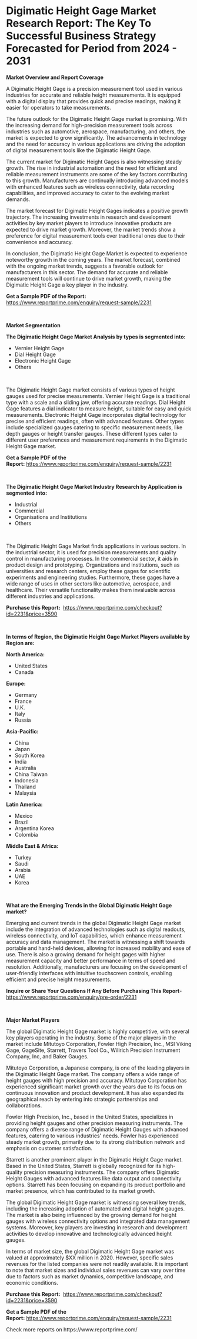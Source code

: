 <p><h1>Digimatic Height Gage Market Research Report: The Key To Successful Business Strategy Forecasted for Period from 2024 - 2031</h1></p><p><strong>Market Overview and Report Coverage</strong></p>
<p><p>A Digimatic Height Gage is a precision measurement tool used in various industries for accurate and reliable height measurements. It is equipped with a digital display that provides quick and precise readings, making it easier for operators to take measurements.</p><p>The future outlook for the Digimatic Height Gage market is promising. With the increasing demand for high-precision measurement tools across industries such as automotive, aerospace, manufacturing, and others, the market is expected to grow significantly. The advancements in technology and the need for accuracy in various applications are driving the adoption of digital measurement tools like the Digimatic Height Gage.</p><p>The current market for Digimatic Height Gages is also witnessing steady growth. The rise in industrial automation and the need for efficient and reliable measurement instruments are some of the key factors contributing to this growth. Manufacturers are continually introducing advanced models with enhanced features such as wireless connectivity, data recording capabilities, and improved accuracy to cater to the evolving market demands.</p><p>The market forecast for Digimatic Height Gages indicates a positive growth trajectory. The increasing investments in research and development activities by key market players to introduce innovative products are expected to drive market growth. Moreover, the market trends show a preference for digital measurement tools over traditional ones due to their convenience and accuracy.</p><p>In conclusion, the Digimatic Height Gage Market is expected to experience noteworthy growth in the coming years. The market forecast, combined with the ongoing market trends, suggests a favorable outlook for manufacturers in this sector. The demand for accurate and reliable measurement tools will continue to drive market growth, making the Digimatic Height Gage a key player in the industry.</p></p>
<p><strong>Get a Sample PDF of the Report:</strong> <a href="https://www.reportprime.com/enquiry/request-sample/2231">https://www.reportprime.com/enquiry/request-sample/2231</a></p>
<p>&nbsp;</p>
<p><strong>Market Segmentation</strong></p>
<p><strong>The Digimatic Height Gage Market Analysis by types is segmented into:</strong></p>
<p><ul><li>Vernier Height Gage</li><li>Dial Height Gage</li><li>Electronic Height Gage</li><li>Others</li></ul></p>
<p>&nbsp;</p>
<p><p>The Digimatic Height Gage market consists of various types of height gauges used for precise measurements. Vernier Height Gage is a traditional type with a scale and a sliding jaw, offering accurate readings. Dial Height Gage features a dial indicator to measure height, suitable for easy and quick measurements. Electronic Height Gage incorporates digital technology for precise and efficient readings, often with advanced features. Other types include specialized gauges catering to specific measurement needs, like depth gauges or height transfer gauges. These different types cater to different user preferences and measurement requirements in the Digimatic Height Gage market.</p></p>
<p><strong>Get a Sample PDF of the Report:</strong>&nbsp;<a href="https://www.reportprime.com/enquiry/request-sample/2231">https://www.reportprime.com/enquiry/request-sample/2231</a></p>
<p>&nbsp;</p>
<p><strong>The Digimatic Height Gage Market Industry Research by Application is segmented into:</strong></p>
<p><ul><li>Industrial</li><li>Commercial</li><li>Organisations and Institutions</li><li>Others</li></ul></p>
<p>&nbsp;</p>
<p><p>The Digimatic Height Gage Market finds applications in various sectors. In the industrial sector, it is used for precision measurements and quality control in manufacturing processes. In the commercial sector, it aids in product design and prototyping. Organizations and institutions, such as universities and research centers, employ these gages for scientific experiments and engineering studies. Furthermore, these gages have a wide range of uses in other sectors like automotive, aerospace, and healthcare. Their versatile functionality makes them invaluable across different industries and applications.</p></p>
<p><strong>Purchase this Report:</strong>&nbsp; <a href="https://www.reportprime.com/checkout?id=2231&price=3590">https://www.reportprime.com/checkout?id=2231&price=3590</a></p>
<p>&nbsp;</p>
<p><strong>In terms of Region, the Digimatic Height Gage Market Players available by Region are:</strong></p>
<p>
    <p> <strong> North America: </strong>
        <ul>
            <li>United States</li>
            <li>Canada</li>
        </ul>
        </p> 
    <p> <strong> Europe: </strong>
        <ul>
            <li>Germany</li>
            <li>France</li>
            <li>U.K.</li>
            <li>Italy</li>
            <li>Russia</li>
        </ul>
        </p> 
    <p> <strong> Asia-Pacific: </strong>
        <ul>
            <li>China</li>
            <li>Japan</li>
            <li>South Korea</li>
            <li>India</li>
            <li>Australia</li>
            <li>China Taiwan</li>
            <li>Indonesia</li>
            <li>Thailand</li>
            <li>Malaysia</li>
        </ul>
        </p> 
    <p> <strong> Latin America: </strong>
        <ul>
            <li>Mexico</li>
            <li>Brazil</li>
            <li>Argentina Korea</li>
            <li>Colombia</li>
        </ul>
        </p> 
    <p> <strong> Middle East & Africa: </strong>
        <ul>
            <li>Turkey</li>
            <li>Saudi</li>
            <li>Arabia</li>
            <li>UAE</li>
            <li>Korea</li>
        </ul>
    </p>
    </p>
<p>&nbsp;</p>
<p><strong>What are the Emerging Trends in the Global Digimatic Height Gage market?</strong></p>
<p><p>Emerging and current trends in the global Digimatic Height Gage market include the integration of advanced technologies such as digital readouts, wireless connectivity, and IoT capabilities, which enhance measurement accuracy and data management. The market is witnessing a shift towards portable and hand-held devices, allowing for increased mobility and ease of use. There is also a growing demand for height gages with higher measurement capacity and better performance in terms of speed and resolution. Additionally, manufacturers are focusing on the development of user-friendly interfaces with intuitive touchscreen controls, enabling efficient and precise height measurements.</p></p>
<p><strong>Inquire or Share Your Questions If Any Before Purchasing This Report</strong>- <a href="https://www.reportprime.com/enquiry/pre-order/2231">https://www.reportprime.com/enquiry/pre-order/2231</a></p>
<p>&nbsp;</p>
<p><strong>Major Market Players</strong></p>
<p><p>The global Digimatic Height Gage market is highly competitive, with several key players operating in the industry. Some of the major players in the market include Mitutoyo Corporation, Fowler High Precision, Inc., MSI Viking Gage, GageSite, Starrett, Travers Tool Co., Willrich Precision Instrument Company, Inc, and Baker Gauges.</p><p>Mitutoyo Corporation, a Japanese company, is one of the leading players in the Digimatic Height Gage market. The company offers a wide range of height gauges with high precision and accuracy. Mitutoyo Corporation has experienced significant market growth over the years due to its focus on continuous innovation and product development. It has also expanded its geographical reach by entering into strategic partnerships and collaborations.</p><p>Fowler High Precision, Inc., based in the United States, specializes in providing height gauges and other precision measuring instruments. The company offers a diverse range of Digimatic Height Gauges with advanced features, catering to various industries' needs. Fowler has experienced steady market growth, primarily due to its strong distribution network and emphasis on customer satisfaction.</p><p>Starrett is another prominent player in the Digimatic Height Gage market. Based in the United States, Starrett is globally recognized for its high-quality precision measuring instruments. The company offers Digimatic Height Gauges with advanced features like data output and connectivity options. Starrett has been focusing on expanding its product portfolio and market presence, which has contributed to its market growth.</p><p>The global Digimatic Height Gage market is witnessing several key trends, including the increasing adoption of automated and digital height gauges. The market is also being influenced by the growing demand for height gauges with wireless connectivity options and integrated data management systems. Moreover, key players are investing in research and development activities to develop innovative and technologically advanced height gauges.</p><p>In terms of market size, the global Digimatic Height Gage market was valued at approximately $XX million in 2020. However, specific sales revenues for the listed companies were not readily available. It is important to note that market sizes and individual sales revenues can vary over time due to factors such as market dynamics, competitive landscape, and economic conditions.</p></p>
<p><strong>Purchase this Report:</strong>&nbsp;&nbsp;<a href="https://www.reportprime.com/checkout?id=2231&price=3590">https://www.reportprime.com/checkout?id=2231&price=3590</a></p>
<p></p>
<p><strong>Get a Sample PDF of the Report:</strong>&nbsp;<a href="https://www.reportprime.com/enquiry/request-sample/2231">https://www.reportprime.com/enquiry/request-sample/2231</a></p>
<p>Check more reports on https://www.reportprime.com/</p>